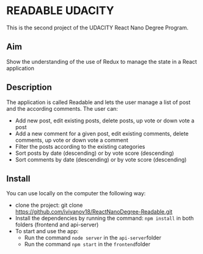 # READABLE UDACITY

This is the second project of the UDACITY React Nano Degree Program.

## Aim
Show the understanding of the use of Redux to manage the state in a React application

## Description
The application is called Readable and lets the user manage a list of post and the according comments. The user can:
- Add new post, edit existing posts, delete posts, up vote or down vote a post
- Add a new comment for a given post, edit existing comments, delete comments, up vote or down vote a comment
- Filter the posts according to the existing categories
- Sort posts by date (descending) or by vote score (descending)
- Sort comments by date (descending) or by vote score (descending)

## Install
You can use locally on the computer the following way:
- clone the project: git clone https://github.com/ivivanov18/ReactNanoDegree-Readable.git
- Install the dependencies by running the command: `npm install` in both folders (frontend and api-server)
- To start and use the app:
    - Run the command `node server` in the `api-server`folder
    - Run the command `npm start` in the `frontend`folder